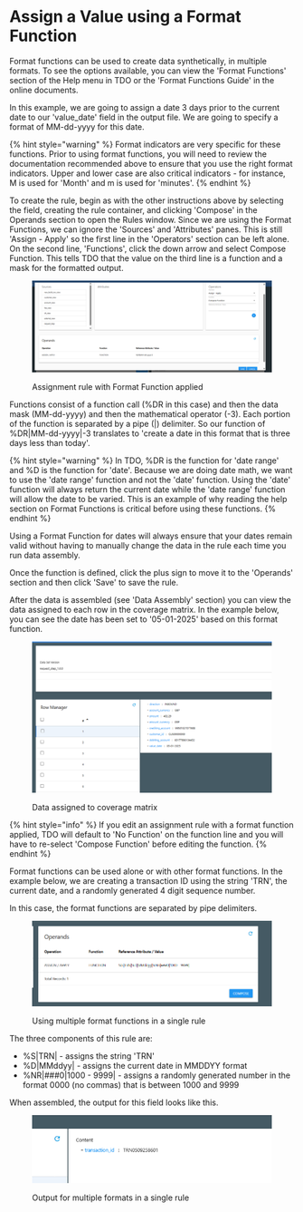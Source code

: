# Assign a Value using a Format Function

Format functions can be used to create data synthetically, in multiple formats.  To see the options available, you can view the 'Format Functions' section of the Help menu in TDO or the 'Format Functions Guide' in the online documents.

In this example, we are going to assign a date 3 days prior to the current date to our 'value\_date' field in the output file.  We are going to specify a format of MM-dd-yyyy for this date. &#x20;

{% hint style="warning" %}
Format indicators are very specific for these functions. Prior to using format functions, you will need to review the documentation recommended above to ensure that you use the right format indicators.  Upper and lower case are also critical indicators - for instance, M is used for 'Month' and m is used for 'minutes'.
{% endhint %}

To create the rule, begin as with the other instructions above by selecting the field, creating the rule container, and clicking 'Compose' in the Operands section to open the Rules window.  Since we are using the Format Functions, we can ignore the 'Sources' and 'Attributes' panes.  This is still 'Assign - Apply' so the first line in the 'Operators' section can be left alone.  On the second line, 'Functions', click the down arrow and select Compose Function.  This tells TDO that the value on the third line is a function and a mask for the formatted output.

<figure><img src="../../../../../.gitbook/assets/image (11) (1) (1) (1).png" alt=""><figcaption><p>Assignment rule with Format Function applied</p></figcaption></figure>

Functions consist of a function call (%DR in this case) and then the data mask (MM-dd-yyyy) and then the mathematical operator (-3).  Each portion of the function is separated by a pipe (|) delimiter.  So our function of %DR|MM-dd-yyyy|-3 translates to 'create a date in this format that is three days less than today'. &#x20;

{% hint style="warning" %}
In TDO, %DR is the function for 'date range' and %D is the function for 'date'.  Because we are doing date math, we want to use the 'date range' function and not the 'date' function.  Using the 'date' function will always return the current date while the 'date range' function will allow the date to be varied.  This is an example of why reading the help section on Format Functions is critical before using these functions.
{% endhint %}

Using a Format Function for dates will always ensure that your dates remain valid without having to manually change the data in the rule each time you run data assembly.

Once the function is defined, click the plus sign to move it to the 'Operands' section and then click 'Save' to save the rule.

After the data is assembled (see 'Data Assembly' section) you can view the data assigned to each row in the coverage matrix.  In the example below, you can see the date has been set to '05-01-2025' based on this format function.

<figure><img src="../../../../../.gitbook/assets/image (12) (1) (1) (1).png" alt=""><figcaption><p>Data assigned to coverage matrix</p></figcaption></figure>

{% hint style="info" %}
If you edit an assignment rule with a format function applied, TDO will default to 'No Function' on the function line and you will have to re-select 'Compose Function' before editing the function.
{% endhint %}

Format functions can be used alone or with other format functions.  In the example below, we are creating a transaction ID using the string 'TRN', the current date, and a randomly generated 4 digit sequence number.

In this case, the format functions are separated by pipe delimiters.

<figure><img src="../../../../../.gitbook/assets/image (13) (1) (1) (1).png" alt=""><figcaption><p>Using multiple format functions in a single rule</p></figcaption></figure>

The three components of this rule are:

* %S|TRN| - assigns the string 'TRN'&#x20;
* %D|MMddyy| - assigns the current date in MMDDYY format
* %NR|###0|1000 - 9999| - assigns a randomly generated number in the format 0000 (no commas) that is between 1000 and 9999

When assembled, the output for this field looks like this.

<figure><img src="../../../../../.gitbook/assets/image (14) (1) (1) (1).png" alt=""><figcaption><p>Output for multiple formats in a single rule</p></figcaption></figure>
